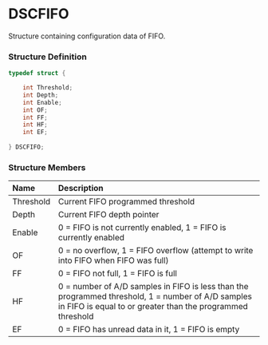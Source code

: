 # DSCFIFO

Structure containing configuration data of FIFO.

### Structure Definition

```c
typedef struct {

    int Threshold;
    int Depth;
    int Enable;
    int OF;
    int FF;
    int HF;
    int EF;
    
} DSCFIFO;
```

### Structure Members

| Name | Description |
| :--- | :--- |
| Threshold | Current FIFO programmed threshold |
| Depth | Current FIFO depth pointer |
| Enable | 0 = FIFO is not currently enabled, 1 = FIFO is currently enabled |
| OF | 0 = no overflow, 1 = FIFO overflow \(attempt to write into FIFO when FIFO was full\) |
| FF | 0 = FIFO not full, 1 = FIFO is full |
| HF | 0 = number of A/D samples in FIFO is less than the programmed threshold, 1 = number of A/D samples in FIFO is equal to or greater than the programmed threshold |
| EF | 0 = FIFO has unread data in it, 1 = FIFO is empty |

